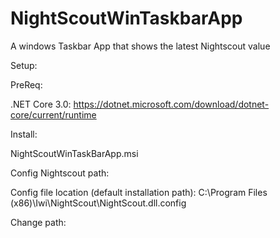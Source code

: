 # NightScoutWinTaskbarApp
A windows Taskbar App that shows the latest Nightscout value

Setup:

PreReq:

.NET Core 3.0: https://dotnet.microsoft.com/download/dotnet-core/current/runtime

Install:

NightScoutWinTaskBarApp.msi

Config Nightscout path:

Config file location (default installation path): C:\Program Files (x86)\Iwi\NightScout\NightScout.dll.config

Change path: <add key="Path" value="https://cgmtest.herokuapp.com/"/>
